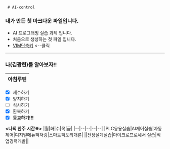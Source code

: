      # AI-control

### 내가 만든 첫 마크다운 파일입니다.

* AI 프로그래밍 실습 과제 입니다.
* 처음으로 생성하는 첫 파일 입니다.
* [VIM단축키](https://phoenixnap.com/kb/wp-content/uploads/2021/11/vim-commands-cheat-sheet-by-pnap.pdf) <--클릭
___

### **나**(김광현)를 알아보자!!

|아침루틴|
|--|
-  [x] 세수하기
-  [x] 양치하기
-  [ ] 식사하기
-  [x] 환복하기
-  [x] **등교하기!!!**

 **<나의 한주 시간표>**
 |월|화|수|목|금|
 |--|--|--|--|--|
 |PLC응용실습|AI제어실습|자동제어|디지털메뉴팩쳐링|스마트팩토리개론|
 ||전장설계실습|마이크로프로세서 실습|직업경력개발||
